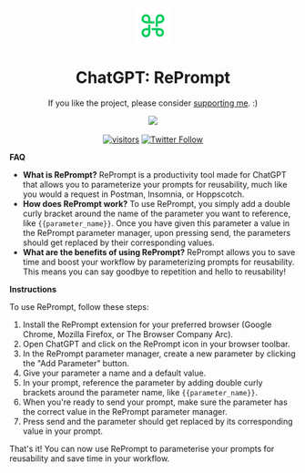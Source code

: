 <div align="center">
<img src="./src/assets/logo.svg" width="64" title="RePrompt Logo">
<h1>ChatGPT: RePrompt</h1>

If you like the project, please consider [supporting me](https://www.buymeacoffee.com/beenyaa). :)

[<a target="_blank" href="https://www.buymeacoffee.com/beenyaa">
    <img src="https://img.buymeacoffee.com/button-api/?text=Buy me a coffee&emoji=&slug=beenyaa&button_colour=00cc99&font_colour=000000&font_family=Inter&outline_colour=000000&coffee_colour=ffffff" />
  </a>](https://www.buymeacoffee.com/beenyaa)

[![visitors](https://visitor-badge.glitch.me/badge?page_id=Beenyaa/chatgpt-enhanced)](https://visitor-badge.glitch.me) [![Twitter Follow](https://img.shields.io/twitter/follow/bencetxt?label=follow%20me&style=social)](https://twitter.com/bencetxt)
</div>

**FAQ**

 - **What is RePrompt?** RePrompt is a productivity tool made for ChatGPT
   that allows you to parameterize your prompts for reusability, much
   like you would a request in Postman, Insomnia, or Hoppscotch.
 - **How does RePrompt work?** To use RePrompt, you simply add a double
   curly bracket around the name of the parameter you want to reference,
   like `{{parameter_name}}`. Once you have given this parameter a value
   in the RePrompt parameter manager, upon pressing send, the parameters
   should get replaced by their corresponding values.
 - **What are the benefits of using RePrompt?** RePrompt allows you to save
   time and boost your workflow by parameterizing prompts for
   reusability. This means you can say goodbye to repetition and hello
   to reusability!

**Instructions**

To use RePrompt, follow these steps:

 1. Install the RePrompt extension for your preferred browser (Google
    Chrome, Mozilla Firefox, or The Browser Company Arc).
 2. Open ChatGPT and click on the RePrompt icon in your browser toolbar.
 3. In the RePrompt parameter manager, create a new parameter by
    clicking the "Add Parameter" button.
 4. Give your parameter a name and a default value.
 5. In your prompt, reference the parameter by adding double curly
    brackets around the parameter name, like `{{parameter_name}}`.
 6. When you're ready to send your prompt, make sure the parameter has
    the correct value in the RePrompt parameter manager.
 7. Press send and the parameter should get replaced by its
    corresponding value in your prompt.

That's it! You can now use RePrompt to parameterise your prompts for reusability and save time in your workflow.




